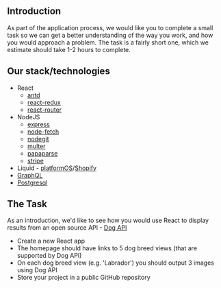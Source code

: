 ## Introduction
As part of the application process, we would like you to complete a small task so we can get a better understanding of the way you work, and how you would approach a problem.
The task is a fairly short one, which we estimate should take 1-2 hours to complete.

## Our stack/technologies
- React
	- [antd](https://www.npmjs.com/package/antd)
	- [react-redux](https://www.npmjs.com/package/react-redux)
	- [react-router](https://www.npmjs.com/package/react-router)
- NodeJS
	- [express](https://www.npmjs.com/package/express)
	- [node-fetch](https://www.npmjs.com/package/node-fetch)
	- [nodegit](https://www.npmjs.com/package/nodegit)
	- [multer](https://www.npmjs.com/package/multer)
	- [papaparse](https://www.npmjs.com/package/papaparse)
	- [stripe](https://www.npmjs.com/package/stripe)
- Liquid - [platformOS](https://documentation.platformos.com/api-reference/liquid/introduction)/[Shopify](https://shopify.dev/docs/themes/liquid/reference/basics)
- [GraphQL](https://documentation.platformos.com/api-reference/graphql/glossary)
- [Postgresql](https://www.postgresql.org/)

## The Task
As an introduction, we'd like to see how you would use React to display results from an open source API - [Dog API](https://dog.ceo/dog-api/documentation/)

* Create a new React app
* The homepage should have links to 5 dog breed views (that are supported by Dog API)
* On each dog breed view (e.g. 'Labrador') you should output 3 images using Dog API
* Store your project in a public GitHub repository
